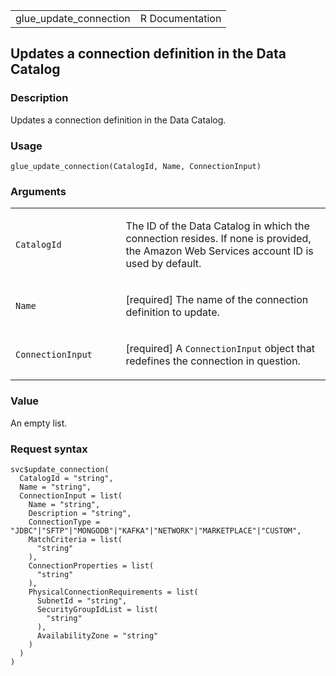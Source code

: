 <table style="width: 100%;">
<tbody>
<tr class="odd">
<td>glue_update_connection</td>
<td style="text-align: right;">R Documentation</td>
</tr>
</tbody>
</table>

## Updates a connection definition in the Data Catalog

### Description

Updates a connection definition in the Data Catalog.

### Usage

    glue_update_connection(CatalogId, Name, ConnectionInput)

### Arguments

<table>
<colgroup>
<col style="width: 35%" />
<col style="width: 65%" />
</colgroup>
<tbody>
<tr class="odd">
<td><code id="glue_update_connection_:_CatalogId">CatalogId</code></td>
<td><p>The ID of the Data Catalog in which the connection resides. If
none is provided, the Amazon Web Services account ID is used by
default.</p></td>
</tr>
<tr class="even">
<td><code id="glue_update_connection_:_Name">Name</code></td>
<td><p>[required] The name of the connection definition to
update.</p></td>
</tr>
<tr class="odd">
<td><code
id="glue_update_connection_:_ConnectionInput">ConnectionInput</code></td>
<td><p>[required] A <code>ConnectionInput</code> object that redefines
the connection in question.</p></td>
</tr>
</tbody>
</table>

### Value

An empty list.

### Request syntax

    svc$update_connection(
      CatalogId = "string",
      Name = "string",
      ConnectionInput = list(
        Name = "string",
        Description = "string",
        ConnectionType = "JDBC"|"SFTP"|"MONGODB"|"KAFKA"|"NETWORK"|"MARKETPLACE"|"CUSTOM",
        MatchCriteria = list(
          "string"
        ),
        ConnectionProperties = list(
          "string"
        ),
        PhysicalConnectionRequirements = list(
          SubnetId = "string",
          SecurityGroupIdList = list(
            "string"
          ),
          AvailabilityZone = "string"
        )
      )
    )
